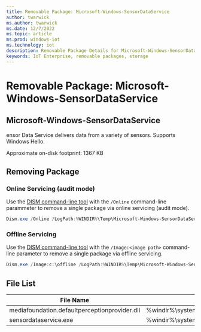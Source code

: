 ```yaml
---
title: Removable Package: Microsoft-Windows-SensorDataService
author: twarwick
ms.author: twarwick
ms.date: 12/7/2022
ms.topic: article
ms.prod: windows-iot
ms.technology: iot
description: Removable Package Details for Microsoft-Windows-SensorDataService
keywords: IoT Enterprise, removable packages, storage
---
```


# Removable Package: Microsoft-Windows-SensorDataService
## Microsoft-Windows-SensorDataService
ensor Data Service delivers data from a variety of sensors.  Supports Windows Hello.

Approximate on-disk footprint: 1367 KB

## Removing Package

### Online Servicing (audit mode)
Use the [DISM command-line tool](/windows-hardware/manufacture/desktop/what-is-dism) with the ```/Online``` command-line parammeter to remove a single package via online servicing (audit mode).

```powershell
Dism.exe /Online /LogPath:%WINDIR%\Temp\Microsoft-Windows-SensorDataService.log /NoRestart /Disable-Feature /FeatureName:Microsoft-Windows-SensorDataService /PackageName:@Package
````
### Offline Servicing
Use the [DISM command-line tool](/windows-hardware/manufacture/desktop/what-is-dism) with the ```/Image:<image path>``` command-line parameter to remove a single package via offline servicing.

```powershell
Dism.exe /Image:c:\offline /LogPath:%WINDIR%\Temp\Microsoft-Windows-SensorDataService.log /NoRestart /Disable-Feature /FeatureName:Microsoft-Windows-SensorDataService /PackageName:@Package
````

## File List
| File Name | Installed Location |
|-----------|--------------------|
| mediafoundation.defaultperceptionprovider.dll | %windir%\system32\mediafoundation.defaultperceptionprovider.dll |
| sensordataservice.exe                         | %windir%\system32\sensordataservice.exe |
